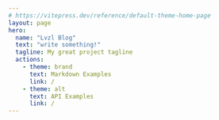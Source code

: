 ```yaml
---
# https://vitepress.dev/reference/default-theme-home-page
layout: page
hero:
  name: "Lvzl Blog"
  text: "write something!"
  tagline: My great project tagline
  actions:
    - theme: brand
      text: Markdown Examples
      link: /
    - theme: alt
      text: API Examples
      link: /
---
```


<script setup>
  import { Suspense } from 'vue'
  import CustomHome from '@/CustomHome'
</script>

<Suspense>
  <CustomHome/>
</Suspense>

